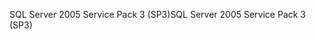 <span data-ttu-id="67e18-101">SQL Server 2005 Service Pack 3 (SP3)</span><span class="sxs-lookup"><span data-stu-id="67e18-101">SQL Server 2005 Service Pack 3 (SP3)</span></span>